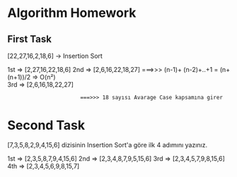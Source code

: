 # Algorithm Homework

## First Task

[22,27,16,2,18,6] -> Insertion Sort

1st => [2,27,16,22,18,6]
2nd => [2,6,16,22,18,27]   ===>>>  (n-1)+ (n-2)+..+1 = (n+(n+1))/2 => O(n²)  
3rd => [2,6,16,18,22,27]

                           ===>>> 18 sayısı Avarage Case kapsamına girer 


# Second Task

[7,3,5,8,2,9,4,15,6] dizisinin Insertion Sort'a göre ilk 4 adımını yazınız.

1st => [2,3,5,8,7,9,4,15,6]
2nd => [2,3,4,8,7,9,5,15,6]
3rd => [2,3,4,5,7,9,8,15,6]
4th => [2,3,4,5,6,9,8,15,7]
